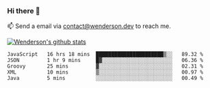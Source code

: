 ### Hi there 👋

<!--
**Wenderson-P/wenderson-p** is a ✨ _special_ ✨ repository because its `README.md` (this file) appears on your GitHub profile.

Here are some ideas to get you started:

- 🔭 I’m currently working on ...
- 🌱 I’m currently learning ...
- 👯 I’m looking to collaborate on ...
- 🤔 I’m looking for help with ...
- 💬 Ask me about ...
- 📫 How to reach me: ...
- 😄 Pronouns: ...
- ⚡ Fun fact: ...
-->

📫  Send a email via contact@wenderson.dev to reach me.

[![Wenderson's github stats](https://github-readme-stats.vercel.app/api?username=wenderson-p&show_icons=true&theme=tokyonight&hide=issues)](https://github.com/wenderson-p/github-readme-stats)

<!--START_SECTION:waka-->
```text
JavaScript   16 hrs 18 mins  ██████████████████████▒░░   89.32 % 
JSON         1 hr 9 mins     █▓░░░░░░░░░░░░░░░░░░░░░░░   06.36 % 
Groovy       25 mins         ▓░░░░░░░░░░░░░░░░░░░░░░░░   02.31 % 
XML          10 mins         ▒░░░░░░░░░░░░░░░░░░░░░░░░   00.97 % 
Java         5 mins          ░░░░░░░░░░░░░░░░░░░░░░░░░   00.49 % 
```
<!--END_SECTION:waka-->

